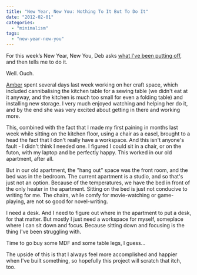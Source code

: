 ```yaml
---
title: "New Year, New You: Nothing To It But To Do It"
date: "2012-02-01"
categories: 
  - "minimalism"
tags: 
  - "new-year-new-you"
---
```


For this week’s New Year, New You, Deb asks [what I've been putting off](http://dropoutdilettante.blogspot.com/2012/01/new-year-new-you-weekly-writing-prompt_31.html), and then tells me to do it.

Well. Ouch.

[Amber](http://rippingback.wordpress.com/) spent several days last week working on her craft space, which included cannibalising the kitchen table for a sewing table (we didn't eat at it anyway, and the kitchen is much too small for even a folding table) and installing new storage. I very much enjoyed watching and helping her do it, and by the end she was very excited about getting in there and working more.

This, combined with the fact that I made my first paining in months last week while sitting on the kitchen floor, using a chair as a easel, brought to a head the fact that I don't really have a workspace. And this isn't anyone's fault - I didn't think I needed one. I figured I could sit in a chair, or on the futon, with my laptop and be perfectly happy. This worked in our old apartment, after all.

But in our old apartment, the "hang out" space was the front room, and the bed was in the bedroom. The current apartment is a studio, and so that's just not an option. Because of the temperatures, we have the bed in front of the only heater in the apartment. Sitting on the bed is just not conducive to writing for me. The chairs, while comfy for movie-watching or game-playing, are not so good for novel-writing.

I need a desk. And I need to figure out where in the apartment to put a desk, for that matter. But mostly I just need a workspace for myself, someplace where I can sit down and focus. Because sitting down and focusing is the thing I've been struggling with.

Time to go buy some MDF and some table legs, I guess...

The upside of this is that I always feel more accomplished and happier when I've built something, so hopefully this project will scratch that itch, too.

